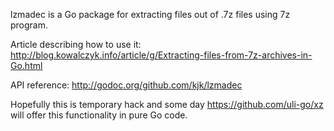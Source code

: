 lzmadec is a Go package for extracting files out of .7z files using 7z program.

Article describing how to use it: http://blog.kowalczyk.info/article/g/Extracting-files-from-7z-archives-in-Go.html

API reference: http://godoc.org/github.com/kjk/lzmadec

Hopefully this is temporary hack and some day https://github.com/uli-go/xz
will offer this functionality in pure Go code.
